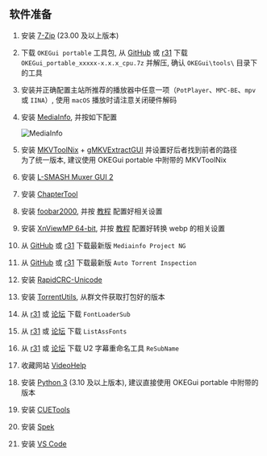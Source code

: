 ## 软件准备

1. 安装 [7-Zip](https://www.7-zip.org/) (23.00 及以上版本)
2. 下载 `OKEGui portable` 工具包, 从 [GitHub](https://github.com/AmusementClub/tools/releases/latest) 或 [r31](https://r31.3333.moe) 下载 `OKEGui_portable_xxxxx-x.x.x_cpu.7z` 并解压, 确认 `OKEGui\tools\` 目录下的工具
3. 安装并正确配置主站所推荐的播放器中任意一项（`PotPlayer`、`MPC-BE`、`mpv` 或 `IINA`）, 使用 `macOS` 播放时请注意关闭硬件解码
4. 安装 [MediaInfo](https://mediaarea.net/zh-CN/MediaInfo/Download/Windows), 并按如下配置  

    ![MediaInfo](https://raw.githubusercontent.com/vcb-s/guides/master/Basics/%5B02%5D%20%E4%B8%80%E5%88%87%E7%9A%84%E8%B5%B7%E7%82%B9%E2%80%94%E2%80%94%E8%AE%A4%E8%AF%86BD/media/image01.png)

5. 安装 [MKVToolNix](https://mkvtoolnix.download/downloads.html#windows) + [gMKVExtractGUI](https://sourceforge.net/projects/gmkvextractgui/) 并设置好后者找到前者的路径  
    为了统一版本, 建议使用 OKEGui portable 中附带的 MKVToolNix
6. 安装 [L-SMASH Muxer GUI 2](https://github.com/amefs/lsmash-muxer-gui)
7. 安装 [ChapterTool](https://github.com/tautcony/ChapterTool/releases/latest)
8. 安装 [foobar2000](https://www.foobar2000.org/download), 并按 [教程](./foobar2000.md) 配置好相关设置

9. 安装 [XnViewMP 64-bit](https://www.xnview.com/en/xnviewmp/#downloads), 并按 [教程](./xnviewmp.md) 配置好转换 webp 的相关设置
10. 从 [GitHub](https://github.com/vcb-s/MediainfoProjectNg/releases) 或 [r31](https://r31.3333.moe) 下载最新版 `Mediainfo Project NG`
11. 从 [GitHub](https://github.com/vcb-s/auto-torrent-inspection/releases) 或 [r31](https://r31.3333.moe) 下载最新版 `Auto Torrent Inspection`
12. 安装 [RapidCRC-Unicode](https://www.ov2.eu/programs/rapidcrc-unicode)
13. 安装 [TorrentUtils](https://github.com/airium/TorrentUtils), 从群文件获取打包好的版本

14. 从 [r31](https://r31.3333.moe) 或 [论坛](https://bbs.acgrip.com/thread-3848-1-1.html) 下载 `FontLoaderSub`
15. 从 [r31](https://r31.3333.moe) 或 [论坛](https://bbs.acgrip.com/thread-1894-1-1.html) 下载 `ListAssFonts`
16. 从 [r31](https://r31.3333.moe) 或 [论坛](https://bbs.acgrip.com/thread-1658-1-1.html) 下载 U2 字幕重命名工具 `ReSubName`

17. 收藏网站 [VideoHelp](https://www.videohelp.com/software)
18. 安装 [Python 3](https://www.python.org/downloads/) (3.10 及以上版本), 建议直接使用 OKEGui portable 中附带的版本
19. 安装 [CUETools](http://cue.tools/wiki/CUETools_Download)
20. 安装 [Spek](https://www.spek.cc/p/download)
21. 安装 [VS Code](https://code.visualstudio.com/)
